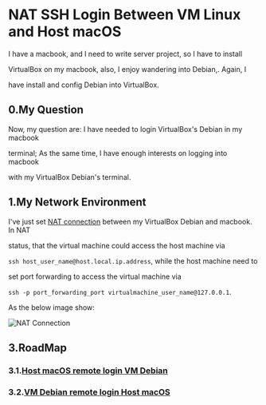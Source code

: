 # NAT SSH Login Between VM Linux and Host macOS

I have a macbook, and I need to write server project, so I have to install

VirtualBox on my macbook, also, I enjoy wandering into Debian,. Again, I

have install and config Debian into VirtualBox.

## 0.My Question

Now, my question are: I have needed to login VirtualBox's Debian in my macbook

terminal; As the same time, I have enough interests on logging into macbook

with my VirtualBox Debian's terminal.

## 1.My Network Environment

I've just set [NAT connection](https://en.wikipedia.org/wiki/Network_address_translation) between my VirtualBox Debian and macbook. In NAT

status, that the virtual machine could access the host machine via

`ssh host_user_name@host.local.ip.address`, while the host machine need to

set port forwarding to access the virtual machine via

`ssh -p port_forwarding_port virtualmachine_user_name@127.0.0.1`.

As the below image show:

![NAT Connection](https://digglife.net/wp-content/uploads/2011/05/shared-networking.png "NAT")

## 3.RoadMap

### 3.1.[Host macOS remote login VM Debian](https://gist.github.com/SofijaErkin/91e1bec1640ca486805d32c9278f9c44)

### 3.2.[VM Debian remote login Host macOS](https://gist.github.com/SofijaErkin/c8c9e9fefe2fc6fd46e8540a907d8f54)

